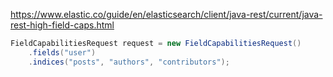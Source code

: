 https://www.elastic.co/guide/en/elasticsearch/client/java-rest/current/java-rest-high-field-caps.html



```java
FieldCapabilitiesRequest request = new FieldCapabilitiesRequest()
    .fields("user")
    .indices("posts", "authors", "contributors");	
```

